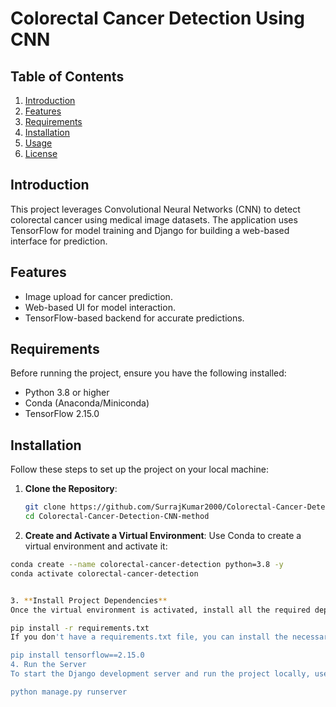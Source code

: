 # Colorectal Cancer Detection Using CNN

## Table of Contents
1. [Introduction](#introduction)
2. [Features](#features)
3. [Requirements](#requirements)
4. [Installation](#installation)
5. [Usage](#usage)
6. [License](#license)

## Introduction
This project leverages Convolutional Neural Networks (CNN) to detect colorectal cancer using medical image datasets. The application uses TensorFlow for model training and Django for building a web-based interface for prediction.

## Features
- Image upload for cancer prediction.
- Web-based UI for model interaction.
- TensorFlow-based backend for accurate predictions.

## Requirements
Before running the project, ensure you have the following installed:
- Python 3.8 or higher
- Conda (Anaconda/Miniconda)
- TensorFlow 2.15.0

## Installation

Follow these steps to set up the project on your local machine:

1. **Clone the Repository**:
   ```bash
   git clone https://github.com/SurrajKumar2000/Colorectal-Cancer-Detection-CNN-method.git
   cd Colorectal-Cancer-Detection-CNN-method
   
2. **Create and Activate a Virtual Environment**:
Use Conda to create a virtual environment and activate it:
```bash
conda create --name colorectal-cancer-detection python=3.8 -y
conda activate colorectal-cancer-detection


3. **Install Project Dependencies**
Once the virtual environment is activated, install all the required dependencies. If you have a requirements.txt file, you can install the dependencies using the following command:

pip install -r requirements.txt
If you don't have a requirements.txt file, you can install the necessary dependencies manually. The most important dependency for this project is TensorFlow:

pip install tensorflow==2.15.0
4. Run the Server
To start the Django development server and run the project locally, use the following command:

python manage.py runserver
